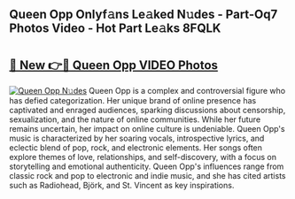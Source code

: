 ## Queen Opp Onlyf𝚊ns Le𝚊ked N𝚞des - Part-Oq7 Photos Video - Hot Part Le𝚊ks 8FQLK

# <h2><a href="http://ab79473.deff.icu/?id=Queen+Opp">🔗 New 👉🔴 Queen Opp VIDEO Photos</a></h2>

[![Queen Opp N𝚞des](https://i.imgur.com/rIISA9y.gif)](http://ab79473.deff.icu/?id=Queen+Opp)
Queen Opp is a complex and controversial figure who has defied categorization. Her unique brand of online presence has captivated and enraged audiences, sparking discussions about censorship, sexualization, and the nature of online communities. While her future remains uncertain, her impact on online culture is undeniable. Queen Opp's music is characterized by her soaring vocals, introspective lyrics, and eclectic blend of pop, rock, and electronic elements. Her songs often explore themes of love, relationships, and self-discovery, with a focus on storytelling and emotional authenticity. Queen Opp's influences range from classic rock and pop to electronic and indie music, and she has cited artists such as Radiohead, Björk, and St. Vincent as key inspirations.
